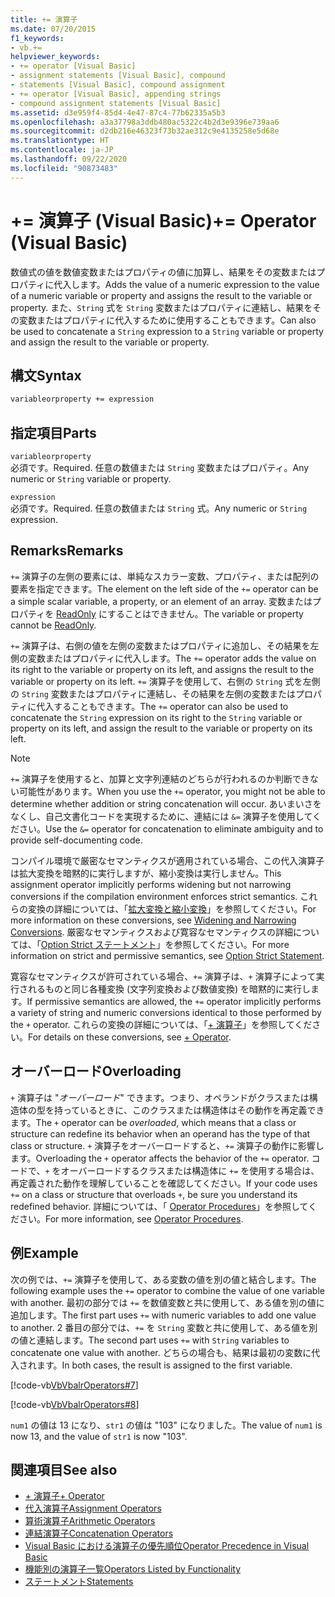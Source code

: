 ```yaml
---
title: += 演算子
ms.date: 07/20/2015
f1_keywords:
- vb.+=
helpviewer_keywords:
- += operator [Visual Basic]
- assignment statements [Visual Basic], compound
- statements [Visual Basic], compound assignment
- += operator [Visual Basic], appending strings
- compound assignment statements [Visual Basic]
ms.assetid: d3e959f4-85d4-4e47-87c4-77b62335a5b3
ms.openlocfilehash: a3a37798a3ddb480ac5322c4b2d3e9396e739aa6
ms.sourcegitcommit: d2db216e46323f73b32ae312c9e4135258e5d68e
ms.translationtype: HT
ms.contentlocale: ja-JP
ms.lasthandoff: 09/22/2020
ms.locfileid: "90873483"
---
```

# <a name="-operator-visual-basic"></a><span data-ttu-id="7737a-102">+= 演算子 (Visual Basic)</span><span class="sxs-lookup"><span data-stu-id="7737a-102">+= Operator (Visual Basic)</span></span>

<span data-ttu-id="7737a-103">数値式の値を数値変数またはプロパティの値に加算し、結果をその変数またはプロパティに代入します。</span><span class="sxs-lookup"><span data-stu-id="7737a-103">Adds the value of a numeric expression to the value of a numeric variable or property and assigns the result to the variable or property.</span></span> <span data-ttu-id="7737a-104">また、`String` 式を `String` 変数またはプロパティに連結し、結果をその変数またはプロパティに代入するために使用することもできます。</span><span class="sxs-lookup"><span data-stu-id="7737a-104">Can also be used to concatenate a `String` expression to a `String` variable or property and assign the result to the variable or property.</span></span>  
  
## <a name="syntax"></a><span data-ttu-id="7737a-105">構文</span><span class="sxs-lookup"><span data-stu-id="7737a-105">Syntax</span></span>  
  
```vb  
variableorproperty += expression  
```  
  
## <a name="parts"></a><span data-ttu-id="7737a-106">指定項目</span><span class="sxs-lookup"><span data-stu-id="7737a-106">Parts</span></span>  

 `variableorproperty`  
 <span data-ttu-id="7737a-107">必須です。</span><span class="sxs-lookup"><span data-stu-id="7737a-107">Required.</span></span> <span data-ttu-id="7737a-108">任意の数値または `String` 変数またはプロパティ。</span><span class="sxs-lookup"><span data-stu-id="7737a-108">Any numeric or `String` variable or property.</span></span>  
  
 `expression`  
 <span data-ttu-id="7737a-109">必須です。</span><span class="sxs-lookup"><span data-stu-id="7737a-109">Required.</span></span> <span data-ttu-id="7737a-110">任意の数値または `String` 式。</span><span class="sxs-lookup"><span data-stu-id="7737a-110">Any numeric or `String` expression.</span></span>  
  
## <a name="remarks"></a><span data-ttu-id="7737a-111">Remarks</span><span class="sxs-lookup"><span data-stu-id="7737a-111">Remarks</span></span>  

 <span data-ttu-id="7737a-112">`+=` 演算子の左側の要素には、単純なスカラー変数、プロパティ、または配列の要素を指定できます。</span><span class="sxs-lookup"><span data-stu-id="7737a-112">The element on the left side of the `+=` operator can be a simple scalar variable, a property, or an element of an array.</span></span> <span data-ttu-id="7737a-113">変数またはプロパティを [ReadOnly](../modifiers/readonly.md) にすることはできません。</span><span class="sxs-lookup"><span data-stu-id="7737a-113">The variable or property cannot be [ReadOnly](../modifiers/readonly.md).</span></span>  
  
 <span data-ttu-id="7737a-114">`+=` 演算子は、右側の値を左側の変数またはプロパティに追加し、その結果を左側の変数またはプロパティに代入します。</span><span class="sxs-lookup"><span data-stu-id="7737a-114">The `+=` operator adds the value on its right to the variable or property on its left, and assigns the result to the variable or property on its left.</span></span> <span data-ttu-id="7737a-115">`+=` 演算子を使用して、右側の `String` 式を左側の `String` 変数またはプロパティに連結し、その結果を左側の変数またはプロパティに代入することもできます。</span><span class="sxs-lookup"><span data-stu-id="7737a-115">The `+=` operator can also be used to concatenate the `String` expression on its right to the `String` variable or property on its left, and assign the result to the variable or property on its left.</span></span>  
  
> [!NOTE]
> <span data-ttu-id="7737a-116">`+=` 演算子を使用すると、加算と文字列連結のどちらが行われるのか判断できない可能性があります。</span><span class="sxs-lookup"><span data-stu-id="7737a-116">When you use the `+=` operator, you might not be able to determine whether addition or string concatenation will occur.</span></span> <span data-ttu-id="7737a-117">あいまいさをなくし、自己文書化コードを実現するために、連結には `&=` 演算子を使用してください。</span><span class="sxs-lookup"><span data-stu-id="7737a-117">Use the `&=` operator for concatenation to eliminate ambiguity and to provide self-documenting code.</span></span>  
  
 <span data-ttu-id="7737a-118">コンパイル環境で厳密なセマンティクスが適用されている場合、この代入演算子は拡大変換を暗黙的に実行しますが、縮小変換は実行しません。</span><span class="sxs-lookup"><span data-stu-id="7737a-118">This assignment operator implicitly performs widening but not narrowing conversions if the compilation environment enforces strict semantics.</span></span> <span data-ttu-id="7737a-119">これらの変換の詳細については、「[拡大変換と縮小変換](../../programming-guide/language-features/data-types/widening-and-narrowing-conversions.md)」を参照してください。</span><span class="sxs-lookup"><span data-stu-id="7737a-119">For more information on these conversions, see [Widening and Narrowing Conversions](../../programming-guide/language-features/data-types/widening-and-narrowing-conversions.md).</span></span> <span data-ttu-id="7737a-120">厳密なセマンティクスおよび寛容なセマンティクスの詳細については、「[Option Strict ステートメント](../statements/option-strict-statement.md)」を参照してください。</span><span class="sxs-lookup"><span data-stu-id="7737a-120">For more information on strict and permissive semantics, see [Option Strict Statement](../statements/option-strict-statement.md).</span></span>  
  
 <span data-ttu-id="7737a-121">寛容なセマンティクスが許可されている場合、`+=` 演算子は、`+` 演算子によって実行されるものと同じ各種変換 (文字列変換および数値変換) を暗黙的に実行します。</span><span class="sxs-lookup"><span data-stu-id="7737a-121">If permissive semantics are allowed, the `+=` operator implicitly performs a variety of string and numeric conversions identical to those performed by the `+` operator.</span></span> <span data-ttu-id="7737a-122">これらの変換の詳細については、「[+ 演算子](addition-operator.md)」を参照してください。</span><span class="sxs-lookup"><span data-stu-id="7737a-122">For details on these conversions, see [+ Operator](addition-operator.md).</span></span>  
  
## <a name="overloading"></a><span data-ttu-id="7737a-123">オーバーロード</span><span class="sxs-lookup"><span data-stu-id="7737a-123">Overloading</span></span>  

 <span data-ttu-id="7737a-124">`+` 演算子は "*オーバーロード*" できます。つまり、オペランドがクラスまたは構造体の型を持っているときに、このクラスまたは構造体はその動作を再定義できます。</span><span class="sxs-lookup"><span data-stu-id="7737a-124">The `+` operator can be *overloaded*, which means that a class or structure can redefine its behavior when an operand has the type of that class or structure.</span></span> <span data-ttu-id="7737a-125">`+` 演算子をオーバーロードすると、`+=` 演算子の動作に影響します。</span><span class="sxs-lookup"><span data-stu-id="7737a-125">Overloading the `+` operator affects the behavior of the `+=` operator.</span></span> <span data-ttu-id="7737a-126">コードで、`+` をオーバーロードするクラスまたは構造体に `+=` を使用する場合は、再定義された動作を理解していることを確認してください。</span><span class="sxs-lookup"><span data-stu-id="7737a-126">If your code uses `+=` on a class or structure that overloads `+`, be sure you understand its redefined behavior.</span></span> <span data-ttu-id="7737a-127">詳細については、「 [Operator Procedures](../../programming-guide/language-features/procedures/operator-procedures.md)」を参照してください。</span><span class="sxs-lookup"><span data-stu-id="7737a-127">For more information, see [Operator Procedures](../../programming-guide/language-features/procedures/operator-procedures.md).</span></span>  
  
## <a name="example"></a><span data-ttu-id="7737a-128">例</span><span class="sxs-lookup"><span data-stu-id="7737a-128">Example</span></span>  

 <span data-ttu-id="7737a-129">次の例では、`+=` 演算子を使用して、ある変数の値を別の値と結合します。</span><span class="sxs-lookup"><span data-stu-id="7737a-129">The following example uses the `+=` operator to combine the value of one variable with another.</span></span> <span data-ttu-id="7737a-130">最初の部分では `+=` を数値変数と共に使用して、ある値を別の値に追加します。</span><span class="sxs-lookup"><span data-stu-id="7737a-130">The first part uses `+=` with numeric variables to add one value to another.</span></span> <span data-ttu-id="7737a-131">2 番目の部分では、`+=` を `String` 変数と共に使用して、ある値を別の値と連結します。</span><span class="sxs-lookup"><span data-stu-id="7737a-131">The second part uses `+=` with `String` variables to concatenate one value with another.</span></span> <span data-ttu-id="7737a-132">どちらの場合も、結果は最初の変数に代入されます。</span><span class="sxs-lookup"><span data-stu-id="7737a-132">In both cases, the result is assigned to the first variable.</span></span>  
  
 [!code-vb[VbVbalrOperators#7](~/samples/snippets/visualbasic/VS_Snippets_VBCSharp/VbVbalrOperators/VB/Class1.vb#7)]  
  
 [!code-vb[VbVbalrOperators#8](~/samples/snippets/visualbasic/VS_Snippets_VBCSharp/VbVbalrOperators/VB/Class1.vb#8)]  
  
 <span data-ttu-id="7737a-133">`num1` の値は 13 になり、`str1` の値は "103" になりました。</span><span class="sxs-lookup"><span data-stu-id="7737a-133">The value of `num1` is now 13, and the value of `str1` is now "103".</span></span>  
  
## <a name="see-also"></a><span data-ttu-id="7737a-134">関連項目</span><span class="sxs-lookup"><span data-stu-id="7737a-134">See also</span></span>

- [<span data-ttu-id="7737a-135">+ 演算子</span><span class="sxs-lookup"><span data-stu-id="7737a-135">+ Operator</span></span>](addition-operator.md)
- [<span data-ttu-id="7737a-136">代入演算子</span><span class="sxs-lookup"><span data-stu-id="7737a-136">Assignment Operators</span></span>](assignment-operators.md)
- [<span data-ttu-id="7737a-137">算術演算子</span><span class="sxs-lookup"><span data-stu-id="7737a-137">Arithmetic Operators</span></span>](arithmetic-operators.md)
- [<span data-ttu-id="7737a-138">連結演算子</span><span class="sxs-lookup"><span data-stu-id="7737a-138">Concatenation Operators</span></span>](concatenation-operators.md)
- [<span data-ttu-id="7737a-139">Visual Basic における演算子の優先順位</span><span class="sxs-lookup"><span data-stu-id="7737a-139">Operator Precedence in Visual Basic</span></span>](operator-precedence.md)
- [<span data-ttu-id="7737a-140">機能別の演算子一覧</span><span class="sxs-lookup"><span data-stu-id="7737a-140">Operators Listed by Functionality</span></span>](operators-listed-by-functionality.md)
- [<span data-ttu-id="7737a-141">ステートメント</span><span class="sxs-lookup"><span data-stu-id="7737a-141">Statements</span></span>](../../programming-guide/language-features/statements.md)

